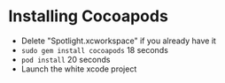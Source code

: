# Installing Cocoapods

- Delete "Spotlight.xcworkspace" if you already have it
- `sudo gem install cocoapods` 18 seconds
- `pod install` 20 seconds
- Launch the white xcode project
